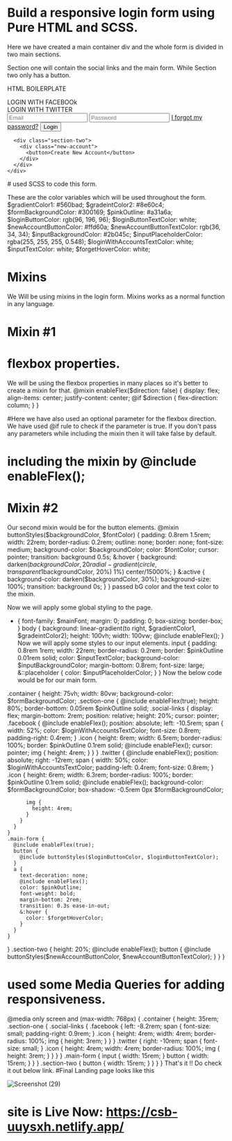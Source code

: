 # Build a responsive login form using Pure HTML and SCSS.

Here we have created a main container div and the whole form is divided in two main sections.

Section one will contain the social links and the main form. While Section two only has a button.

HTML BOILERPLATE 

<!DOCTYPE html>
<html lang="en">
  <head>
    <meta charset="UTF-8" />
    <meta http-equiv="X-UA-Compatible" content="IE=edge" />
    <meta name="viewport" content="width=device-width, initial-scale=1.0" />
    <link rel="stylesheet" href="index.css" />
    <title>Login Signup Form</title>
  </head>
  <body>
    <div class="container">
      <div class="section-one">
        <div class="social-links">
          <div class="facebook">
            <span> LOGIN WITH FACEBOOk </span>
            <div class="icon">
              <img src="./assets/facebookLogo.svg" alt="" />
            </div>
          </div>
          <div class="twitter">
            <div class="icon">
              <img src="./assets/twitterLogo.svg" alt="" srcset="" />
            </div>
            <span> LOGIN WITH TWITTER </span>
          </div>
        </div>
        <div class="main-form">
          <input type="email" name="email" placeholder="Email" />
          <input type="password" name="password" placeholder="Password" />
          <a href="#">I forgot my password?</a>
          <button>Login</button>
        </div>
      </div>

      <div class="section-two">
        <div class="new-account">
          <button>Create New Account</button>
        </div>
      </div>
    </div>
  </body>
</html>
# used SCSS to code this form.

These are the color variables which will be used throughout the form.
$gradientColor1: #560bad;
$gradeintColor2: #8e60c4;
$formBackgroundColor: #300169;
$pinkOutline: #a31a6a;
$loginButtonColor: rgb(96, 196, 96);
$loginButtonTextColor: white;
$newAccountButtonColor: #ffd60a;
$newAccountButtonTextColor: rgb(36, 34, 34);
$inputBackgroundColor: #2b045c;
$inputPlaceholderColor: rgba(255, 255, 255, 0.548);
$loginWithAccountsTextColor: white;
$inputTextColor: white;
$forgetHoverColor: white;

# Mixins

We Will be using mixins in the login form. Mixins works as a normal function in any language.

# Mixin #1
# flexbox properties. 

We will be using the flexbox properties in many places so it's better to create a mixin for that.
@mixin enableFlex($direction: false) {
  display: flex;
  align-items: center;
  justify-content: center;
  @if $direction {
    flex-direction: column;
  }
}

#Here we have also used an optional parameter for the flexbox direction. We have used @if rule to check if the parameter is true. If you don't pass any parameters while including the mixin then it will take false by default.

# including the mixin by @include enableFlex();

# Mixin #2
Our second mixin would be for the button elements.
@mixin buttonStyles($backgroundColor, $fontColor) {
  padding: 0.8rem 1.5rem;
  width: 22rem;
  border-radius: 0.2rem;
  outline: none;
  border: none;
  font-size: medium;
  background-color: $backgroundColor;
  color: $fontColor;
  cursor: pointer;
  transition: background 0.5s;
  &:hover {
    background: darken($backgroundColor, 20%)
      radial-gradient(circle, transparent 1%, darken($backgroundColor, 20%) 1%)
      center/15000%;
  }
  &:active {
    background-color: darken($backgroundColor, 30%);
    background-size: 100%;
    transition: background 0s;
  }
}
 passed bG color and the text color to the mixin.

Now we will apply some global styling to the page.
* {
  font-family: $mainFont;
  margin: 0;
  padding: 0;
  box-sizing: border-box;
}
body {
  background: linear-gradient(to right, $gradientColor1, $gradeintColor2);
  height: 100vh;
  width: 100vw;
  @include enableFlex();
}
Now we will apply some styles to our input elements.
input {
  padding: 0.8rem 1rem;
  width: 22rem;
  border-radius: 0.2rem;
  border: $pinkOutline 0.01rem solid;
  color: $inputTextColor;
  background-color: $inputBackgroundColor;
  margin-bottom: 0.8rem;
  font-size: large;
  &::placeholder {
    color: $inputPlaceholderColor;
  }
}
Now the below code would be for our main form.

.container {
  height: 75vh;
  width: 80vw;
  background-color: $formBackgroundColor;
  .section-one {
    @include enableFlex(true);
    height: 80%;
    border-bottom: 0.05rem $pinkOutline solid;
    .social-links {
      display: flex;
      margin-bottom: 2rem;
      position: relative;
      height: 20%;
      cursor: pointer;
      .facebook {
        @include enableFlex();
        position: absolute;
        left: -10.5rem;
        span {
          width: 52%;
          color: $loginWithAccountsTextColor;
          font-size: 0.8rem;
          padding-right: 0.4rem;
        }
        .icon {
          height: 6rem;
          width: 6.5rem;
          border-radius: 100%;
          border: $pinkOutline 0.1rem solid;
          @include enableFlex();
          cursor: pointer;
          img {
            height: 4rem;
          }
        }
      }
      .twitter {
        @include enableFlex();
        position: absolute;
        right: -12rem;
        span {
          width: 50%;
          color: $loginWithAccountsTextColor;
          padding-left: 0.4rem;
          font-size: 0.8rem;
        }
        .icon {
          height: 6rem;
          width: 6.3rem;
          border-radius: 100%;
          border: $pinkOutline 0.1rem solid;
          @include enableFlex();
          background-color: $formBackgroundColor;
          box-shadow: -0.5rem 0px $formBackgroundColor;

          img {
            height: 4rem;
          }
        }
      }
    }
    .main-form {
      @include enableFlex(true);
      button {
        @include buttonStyles($loginButtonColor, $loginButtonTextColor);
      }
      a {
        text-decoration: none;
        @include enableFlex();
        color: $pinkOutline;
        font-weight: bold;
        margin-bottom: 2rem;
        transition: 0.3s ease-in-out;
        &:hover {
          color: $forgetHoverColor;
        }
      }
    }
  }
  .section-two {
    height: 20%;
    @include enableFlex();
    button {
      @include buttonStyles($newAccountButtonColor, $newAccountButtonTextColor);
    }
  }
}


# used some Media Queries for adding responsiveness.

@media only screen and (max-width: 768px) {
  .container {
    height: 35rem;
    .section-one {
      .social-links {
        .facebook {
          left: -8.2rem;
          span {
            font-size: small;
            padding-right: 0.9rem;
          }
          .icon {
            height: 4rem;
            width: 4rem;
            border-radius: 100%;
            img {
              height: 3rem;
            }
          }
        }
        .twitter {
          right: -10rem;
          span {
            font-size: small;
          }
          .icon {
            height: 4rem;
            width: 4rem;
            border-radius: 100%;
            img {
              height: 3rem;
            }
          }
        }
      }
      .main-form {
        input {
          width: 15rem;
        }
        button {
          width: 15rem;
        }
      }
    }
    .section-two {
      button {
        width: 15rem;
      }
    }
  }
}
That's it !! Do check it out below link.
#Final Landing page looks like this

![Screenshot (29)](https://user-images.githubusercontent.com/93249038/212607375-f5d06fe9-c7b8-489d-b98a-e3c1861fe48c.png)

# site is Live Now: https://csb-uuysxh.netlify.app/

